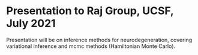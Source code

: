 # Presentation to Raj Group, UCSF, July 2021

Presentation will be on inference methods for neurodegeneration, covering variational inference and mcmc methods (Hamiltonian Monte Carlo). 
